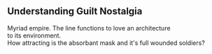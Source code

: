 Understanding Guilt Nostalgia
-----------------------------
Myriad empire. The line functions to love an architecture  
to its environment.  
How attracting is the absorbant mask and it's full wounded soldiers?  
